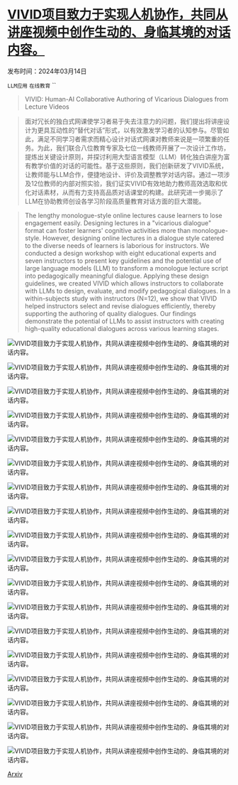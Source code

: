 # [VIVID项目致力于实现人机协作，共同从讲座视频中创作生动的、身临其境的对话内容。](https://arxiv.org/abs/2403.09168)

发布时间：2024年03月14日

`LLM应用` `在线教育` ``

> VIVID: Human-AI Collaborative Authoring of Vicarious Dialogues from Lecture Videos

> 面对冗长的独白式网课使学习者易于失去注意力的问题，我们提出将讲座设计为更具互动性的“替代对话”形式，以有效激发学习者的认知参与。尽管如此，满足不同学习者需求而精心设计对话式网课对教师来说是一项繁重的任务。为此，我们联合八位教育专家及七位一线教师开展了一次设计工作坊，提炼出关键设计原则，并探讨利用大型语言模型（LLM）转化独白讲座为富有教学价值的对话的可能性。基于这些原则，我们创新研发了VIVID系统，让教师能与LLM合作，便捷地设计、评价及调整教学对话内容。通过一项涉及12位教师的内部对照实验，我们证实VIVID有效地助力教师高效选取和优化对话素材，从而有力支持高品质对话课堂的构建。此研究进一步揭示了LLM在协助教师创设各学习阶段高质量教育对话方面的巨大潜能。

> The lengthy monologue-style online lectures cause learners to lose engagement easily. Designing lectures in a "vicarious dialogue" format can foster learners' cognitive activities more than monologue-style. However, designing online lectures in a dialogue style catered to the diverse needs of learners is laborious for instructors. We conducted a design workshop with eight educational experts and seven instructors to present key guidelines and the potential use of large language models (LLM) to transform a monologue lecture script into pedagogically meaningful dialogue. Applying these design guidelines, we created VIVID which allows instructors to collaborate with LLMs to design, evaluate, and modify pedagogical dialogues. In a within-subjects study with instructors (N=12), we show that VIVID helped instructors select and revise dialogues efficiently, thereby supporting the authoring of quality dialogues. Our findings demonstrate the potential of LLMs to assist instructors with creating high-quality educational dialogues across various learning stages.

![VIVID项目致力于实现人机协作，共同从讲座视频中创作生动的、身临其境的对话内容。](../../../paper_images/2403.09168/system_interface_1.png)

![VIVID项目致力于实现人机协作，共同从讲座视频中创作生动的、身临其境的对话内容。](../../../paper_images/2403.09168/system_interface_2.png)

![VIVID项目致力于实现人机协作，共同从讲座视频中创作生动的、身临其境的对话内容。](../../../paper_images/2403.09168/prompting_strategy.png)

![VIVID项目致力于实现人机协作，共同从讲座视频中创作生动的、身临其境的对话内容。](../../../paper_images/2403.09168/prerequisite_example.png)

![VIVID项目致力于实现人机协作，共同从讲座视频中创作生动的、身临其境的对话内容。](../../../paper_images/2403.09168/initial_generation.png)

![VIVID项目致力于实现人机协作，共同从讲座视频中创作生动的、身临其境的对话内容。](../../../paper_images/2403.09168/post_survey_result.png)

![VIVID项目致力于实现人机协作，共同从讲座视频中创作生动的、身临其境的对话内容。](../../../paper_images/2403.09168/tech_eval_1.png)

![VIVID项目致力于实现人机协作，共同从讲座视频中创作生动的、身临其境的对话内容。](../../../paper_images/2403.09168/correctness.png)

![VIVID项目致力于实现人机协作，共同从讲座视频中创作生动的、身临其境的对话内容。](../../../paper_images/2403.09168/correctness_2.png)

![VIVID项目致力于实现人机协作，共同从讲座视频中创作生动的、身临其境的对话内容。](../../../paper_images/2403.09168/tech_eval_2.png)

![VIVID项目致力于实现人机协作，共同从讲座视频中创作生动的、身临其境的对话内容。](../../../paper_images/2403.09168/tech_eval_2_subject.png)

![VIVID项目致力于实现人机协作，共同从讲座视频中创作生动的、身临其境的对话内容。](../../../paper_images/2403.09168/tech_eval_2_lang.png)

![VIVID项目致力于实现人机协作，共同从讲座视频中创作生动的、身临其境的对话内容。](../../../paper_images/2403.09168/test_data.png)

![VIVID项目致力于实现人机协作，共同从讲座视频中创作生动的、身临其境的对话内容。](../../../paper_images/2403.09168/transcript.png)

![VIVID项目致力于实现人机协作，共同从讲座视频中创作生动的、身临其境的对话内容。](../../../paper_images/2403.09168/dialogue_1.png)

![VIVID项目致力于实现人机协作，共同从讲座视频中创作生动的、身临其境的对话内容。](../../../paper_images/2403.09168/dialogue_2.png)

![VIVID项目致力于实现人机协作，共同从讲座视频中创作生动的、身临其境的对话内容。](../../../paper_images/2403.09168/dialogue_3.png)

![VIVID项目致力于实现人机协作，共同从讲座视频中创作生动的、身临其境的对话内容。](../../../paper_images/2403.09168/dialogue_4.png)

[Arxiv](https://arxiv.org/abs/2403.09168)
